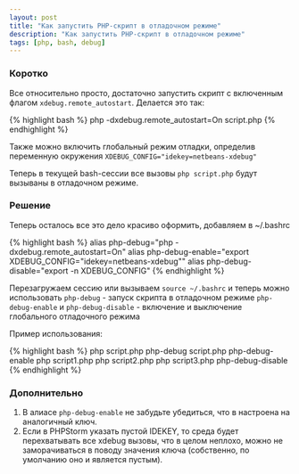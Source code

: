 ```yaml
---
layout: post
title: "Как запустить PHP-скрипт в отладочном режиме"
description: "Как запустить PHP-скрипт в отладочном режиме"
tags: [php, bash, debug]
---
```

### Коротко

Все относительно просто, достаточно запустить скрипт с включенным флагом `xdebug.remote_autostart`. Делается это так:

{% highlight bash %}
php -dxdebug.remote_autostart=On script.php
{% endhighlight %}
<!-- more -->
Также можно включить глобальный режим отладки, определив переменную окружения `XDEBUG_CONFIG="idekey=netbeans-xdebug"`

Теперь в текущей bash-сессии все вызовы `php script.php` будут вызываны в отладочном режиме.

### Решение

Теперь осталось все это дело красиво оформить, добавляем в ~/.bashrc

{% highlight bash %}
alias php-debug="php -dxdebug.remote_autostart=On"
alias php-debug-enable="export XDEBUG_CONFIG=\"idekey=netbeans-xdebug\""
alias php-debug-disable="export -n XDEBUG_CONFIG"
{% endhighlight %}

Перезагружаем сессию или вызываем `source ~/.bashrc` и теперь можно использовать
`php-debug` - запуск скрипта в отладочном режиме
`php-debug-enable` и `php-debug-disable` - включение и выключение глобального отладочного режима

Пример использования:

{% highlight bash %}
php script.php 
php-debug script.php 
php-debug-enable
php script1.php
php script2.php
php script3.php
php-debug-disable
{% endhighlight %}


### Дополнительно
1. В алиасе `php-debug-enable` не забудьте убедиться, что в настроена на аналогичный ключ.
2. Если в PHPStorm указать пустой IDEKEY, то среда будет перехватывать все xdebug вызовы, что в целом неплохо, можно не
заморачиваться в поводу значения ключа (собственно, по умолчанию оно и является пустым).